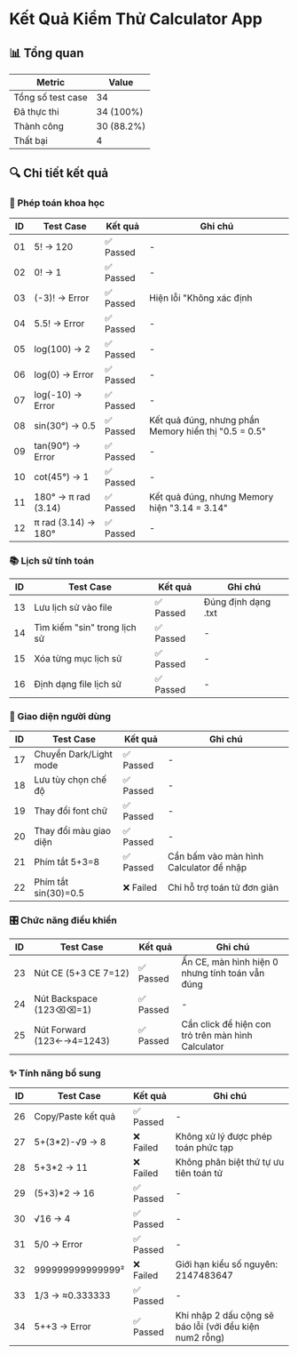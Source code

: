 # Kết Quả Kiểm Thử Calculator App

## 📊 Tổng quan
| Metric | Value |
|--------|-------|
| Tổng số test case | 34 |
| Đã thực thi | 34 (100%) |
| Thành công | 30 (88.2%) |
| Thất bại | 4 |

## 🔍 Chi tiết kết quả

### 🔬 Phép toán khoa học
| ID | Test Case | Kết quả | Ghi chú |
|----|-----------|---------|---------|
| 01 | 5! → 120 | ✅ Passed | - |
| 02 | 0! → 1 | ✅ Passed | - |
| 03 | (-3)! → Error | ✅ Passed | Hiện lỗi "Không xác định |
| 04 | 5.5! → Error | ✅ Passed | - |
| 05 | log(100) → 2 | ✅ Passed | - |
| 06 | log(0) → Error | ✅ Passed | - |
| 07 | log(-10) → Error | ✅ Passed | - |
| 08 | sin(30°) → 0.5 | ✅ Passed | Kết quả đúng, nhưng phần Memory hiển thị "0.5 = 0.5" |
| 09 | tan(90°) → Error | ✅ Passed | - |
| 10 | cot(45°) → 1 | ✅ Passed | - |
| 11 | 180° → π rad (3.14) | ✅ Passed | Kết quả đúng, nhưng Memory hiện "3.14 = 3.14" |
| 12 | π rad (3.14) → 180° | ✅ Passed | - |

### 📚 Lịch sử tính toán
| ID | Test Case | Kết quả | Ghi chú |
|----|-----------|---------|---------|
| 13 | Lưu lịch sử vào file | ✅ Passed | Đúng định dạng .txt |
| 14 | Tìm kiếm "sin" trong lịch sử | ✅ Passed | - |
| 15 | Xóa từng mục lịch sử | ✅ Passed | - |
| 16 | Định dạng file lịch sử | ✅ Passed | - |

### 🎨 Giao diện người dùng
| ID | Test Case | Kết quả | Ghi chú |
|----|-----------|---------|---------|
| 17 | Chuyển Dark/Light mode | ✅ Passed | - |
| 18 | Lưu tùy chọn chế độ | ✅ Passed | - |
| 19 | Thay đổi font chữ | ✅ Passed | - |
| 20 | Thay đổi màu giao diện | ✅ Passed | - |
| 21 | Phím tắt 5+3=8 | ✅ Passed | Cần bấm vào màn hình Calculator để nhập  |
| 22 | Phím tắt sin(30)=0.5 | ❌ Failed | Chỉ hỗ trợ toán tử đơn giản |

### 🎛️ Chức năng điều khiển
| ID | Test Case | Kết quả | Ghi chú |
|----|-----------|---------|---------|
| 23 | Nút CE (5+3 CE 7=12) | ✅ Passed | Ấn CE, màn hình hiện 0 nhưng tính toán vẫn đúng |
| 24 | Nút Backspace (123⌫⌫=1) | ✅ Passed | - |
| 25 | Nút Forward (123←→4=1243) | ✅ Passed | Cần click để hiện con trỏ trên màn hình Calculator |

### ✨ Tính năng bổ sung
| ID | Test Case | Kết quả | Ghi chú |
|----|-----------|---------|---------|
| 26 | Copy/Paste kết quả | ✅ Passed | - |
| 27 | 5+(3*2)-√9 → 8 | ❌ Failed | Không xử lý được phép toán phức tạp |
| 28 | 5+3*2 → 11 | ❌ Failed | Không phân biệt thứ tự ưu tiên toán tử |
| 29 | (5+3)*2 → 16 | ✅ Passed | - |
| 30 | √16 → 4 | ✅ Passed | - |
| 31 | 5/0 → Error | ✅ Passed | - |
| 32 | 999999999999999² | ❌ Failed | Giới hạn kiểu số nguyên: 2147483647 |
| 33 | 1/3 → ≈0.333333 | ✅ Passed | - |
| 34 | 5++3 → Error | ✅ Passed | Khi nhập 2 dấu cộng sẽ báo lỗi (với đều kiện num2 rỗng) |